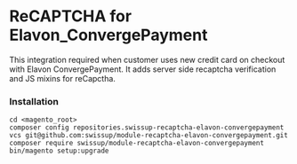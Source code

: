 # ReCAPTCHA for Elavon_ConvergePayment

This integration required when customer uses new credit card on checkout with Elavon ConvergePayment. 
It adds server side recaptcha verification and JS mixins for reCapctha.

### Installation

```
cd <magento_root>
composer config repositories.swissup-recaptcha-elavon-convergepayment vcs git@github.com:swissup/module-recaptcha-elavon-convergepayment.git
composer require swissup/module-recaptcha-elavon-convergepayment
bin/magento setup:upgrade
```

